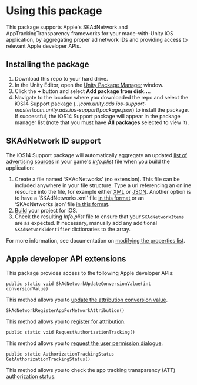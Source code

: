 # Using this package
This package supports Apple's SKAdNetwork and AppTrackingTransparency frameworks for your made-with-Unity iOS application, by aggregating proper ad network IDs and providing access to relevant Apple developer APIs.

## Installing the package
1. Download this repo to your hard drive.
2. In the Unity Editor, open the [Unity Package Manager](https://docs.unity3d.com/Manual/Packages.html) window. 
3. Click the **+** button and select **Add package from disk...**.
4. Navigate to the location where you downloaded the repo and select the iOS14 Support package (_..\com.unity.ads.ios-support-master\com.unity.ads.ios-support\package.json_) to install the package. If successful, the iOS14 Support package will appear in the package manager list (note that you must have **All packages** selected to view it). 

## SKAdNetwork ID support
The iOS14 Support package will automatically aggregate an updated [list of advertising sources](https://unityads.unity3d.com/help/ios/skadnetwork-ids) in your game's [_Info.plist_](https://developer.apple.com/documentation/bundleresources/information_property_list) file when you build the application: 

1. Create a file named ‘SKAdNetworks’ (no extension). This file can be included anywhere in your file structure. Type a url referencing an online resource into the file, for example either [XML](https://skan.mz.unity3d.com/v2/partner/skadnetworks.plist.xml) or [JSON](https://skan.mz.unity3d.com/v3/partner/skadnetworks.plist.json). Another option is to have a ‘SKAdNetworks.xml’ file [in this format](https://skan.mz.unity3d.com/v2/partner/skadnetworks.plist.xml) or an ‘SKAdNetworks.json’ file [in this format](https://skan.mz.unity3d.com/v3/partner/skadnetworks.plist.json).
2. [Build](https://docs.unity3d.com/Manual/BuildSettings.html) your project for iOS.
3. Check the resulting *Info.plist* file to ensure that your `SKAdNetworkItems` are as expected. If necessary, manually add any additional `SKAdNetworkIdentifier` dictionaries to the array.

For more information, see documentation on [modifying the properties list](https://unityads.unity3d.com/help/ios/integration-guide-ios#modifying-the-properties-list).

## Apple developer API extensions
This package provides access to the following Apple developer APIs:

```
public static void SkAdNetworkUpdateConversionValue(int conversionValue)
```
This method allows you to [update the attribution conversion value](https://developer.apple.com/documentation/storekit/skadnetwork/3566697-updateconversionvalue?language=objc).

```
SkAdNetworkRegisterAppForNetworkAttribution()
```
This method allows you to [register for attribution](https://developer.apple.com/documentation/storekit/skadnetwork/2943654-registerappforadnetworkattributi?language=objc).

```
public static void RequestAuthorizationTracking()
```
This method allows you to [request the user permission dialogue](https://developer.apple.com/documentation/apptrackingtransparency/attrackingmanager/3547037-requesttrackingauthorization).

```
public static AuthorizationTrackingStatus GetAuthorizationTrackingStatus()
```
This method allows you to check the app tracking transparency (ATT) [authorization status](https://developer.apple.com/documentation/apptrackingtransparency/attrackingmanager/3547038-trackingauthorizationstatus).
